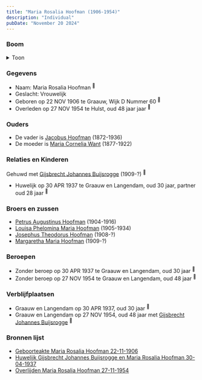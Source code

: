 ```yaml
---
title: "Maria Rosalia Hoofman (1906-1954)"
description: "Individual"
pubDate: "November 20 2024"
---
```


### Boom
<details><summary>Toon</summary>

![test](https://www.plantuml.com/plantuml/svg/ZPDHJzim58NV_Ikku67R0rAQK4Ahga1H0rJGLS0sxQcwIIw9LyUkR4TLXVhVvwP90nCQVREkpxM_UuvzQIngMnQ2cGMNIzHOG8p98jEgbEcr4ag3rIYDso9fMSvJWeJhHD1kJSNIhg6W8YPjTYLZIPEowoMnDwSc0es1LmO08wLJqiyvJnQIZ1aC2kHoE8I0RHZx0hFgAiDs7KSJJ5HS6hXLwgL0UGHeuCxplD07E1u7KJSQkMDVNpY9T0E3VepnUXuhQmNrXt0EJ-CPTCwT-aOZbgitIhCeXPYZJEU9LiR4oj6ubauNhcQFqEa5PqtFfe5vGCqHhfMM9DpY5qhR0FcTKmSKZSR1EFWFqDtqUOiJmjTl1nE5CFanTK2-3xUbCBRb6VHNbAPSPjMe3rU_dSeBAgHevz6nu5bkroI4MZci3QkzEpcf5QncRmlHNb5jXUpzz8_Au7RuVm9nGjX7-RaFRfRfzvzRtBE3VV33kgTxkZUYORlXVqoiASajJ5IEqdN0g7H5hRACzf3-GQ-c2gddzTgGW2JSeyn8fbXyJde15n-757ZDumhRbBeVfhGrj0cboshuji0k7OlxkNy1)
</details>

### Gegevens
- Naam: Maria Rosalia Hoofman <sup><a href="../s00364/" style="text-decoration:none" title="Geboorteakte Maria Rosalia Hoofman 22-11-1906">:link:</a></sup>
- Geslacht: Vrouwelijk
- Geboren op 22 NOV 1906 te Graauw, Wijk D Nummer 60 <sup><a href="../s00364/" style="text-decoration:none" title="Geboorteakte Maria Rosalia Hoofman 22-11-1906">:link:</a></sup>
- Overleden op 27 NOV 1954 te Hulst, oud 48 jaar jaar <sup><a href="../s00374/" style="text-decoration:none" title="Overlijden Maria Rosalia Hoofman 27-11-1954">:link:</a></sup>

### Ouders
- De vader is [Jacobus Hoofman](../i00072/) (1872-1936)
- De moeder is [Maria Cornelia Want](../i00214/) (1877-1922)

### Relaties en Kinderen

Gehuwd met [Gijsbrecht Johannes Buijsrogge](../i00222/) (1909-?) <sup><a href="../s00373/" style="text-decoration:none" title="Huwelijk Gijsbrecht Johannes Buijsrogge en Maria Rosalia Hoofman 30-04-1937">:link:</a></sup>
- Huwelijk op 30 APR 1937 te Graauw en Langendam, oud 30 jaar, partner oud 28 jaar <sup><a href="../s00373/" style="text-decoration:none" title="Huwelijk Gijsbrecht Johannes Buijsrogge en Maria Rosalia Hoofman 30-04-1937">:link:</a></sup>

### Broers en zussen
- [Petrus Augustinus Hoofman](../i00215/) (1904-1916)
- [Louisa Phelomina Maria Hoofman](../i00216/) (1905-1934)
- [Josephus Theodorus Hoofman](../i00218/) (1908-?)
- [Margaretha Maria Hoofman](../i00219/) (1909-?)

### Beroepen
- Zonder beroep op 30 APR 1937 te Graauw en Langendam, oud 30 jaar <sup><a href="../s00373/" style="text-decoration:none" title="Huwelijk Gijsbrecht Johannes Buijsrogge en Maria Rosalia Hoofman 30-04-1937">:link:</a></sup>
- Zonder beroep op 27 NOV 1954 te Graauw en Langendam, oud 48 jaar <sup><a href="../s00374/" style="text-decoration:none" title="Overlijden Maria Rosalia Hoofman 27-11-1954">:link:</a></sup>

### Verblijfplaatsen
- Graauw en Langendam  op 30 APR 1937, oud 30 jaar  <sup><a href="../s00373/" style="text-decoration:none" title="Huwelijk Gijsbrecht Johannes Buijsrogge en Maria Rosalia Hoofman 30-04-1937">:link:</a></sup>
- Graauw en Langendam  op 27 NOV 1954, oud 48 jaar met [Gijsbrecht Johannes Buijsrogge](../i00222/) <sup><a href="../s00374/" style="text-decoration:none" title="Overlijden Maria Rosalia Hoofman 27-11-1954">:link:</a></sup>

### Bronnen lijst
- [Geboorteakte Maria Rosalia Hoofman 22-11-1906](../s00364/)
- [Huwelijk Gijsbrecht Johannes Buijsrogge en Maria Rosalia Hoofman 30-04-1937](../s00373/)
- [Overlijden Maria Rosalia Hoofman 27-11-1954](../s00374/)